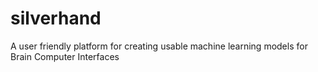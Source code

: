 # silverhand
A user friendly platform for creating usable machine learning models for Brain Computer Interfaces
